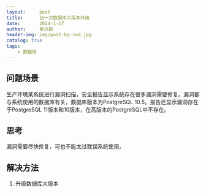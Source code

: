 ```yaml
---
layout:     post
title:      记一次数据库大版本升级
date:       2024-1-17
author:     呆贝斯
header-img: img/post-bg-rwd.jpg
catalog: true
tags:
    - 数据库
---
```

## 问题场景

生产环境某系统进行漏洞扫描，安全报告显示系统存在很多漏洞需要修复。漏洞都与系统使用的数据库有关，数据库版本为PostgreSQL 10.5。报告还显示漏洞存在于PostgreSQL 11版本和10版本，在高版本的PostgreSQL中不存在。

## 思考

漏洞需要尽快修复，可也不能太过耽误系统使用。

## 解决方法

1. 升级数据库大版本
